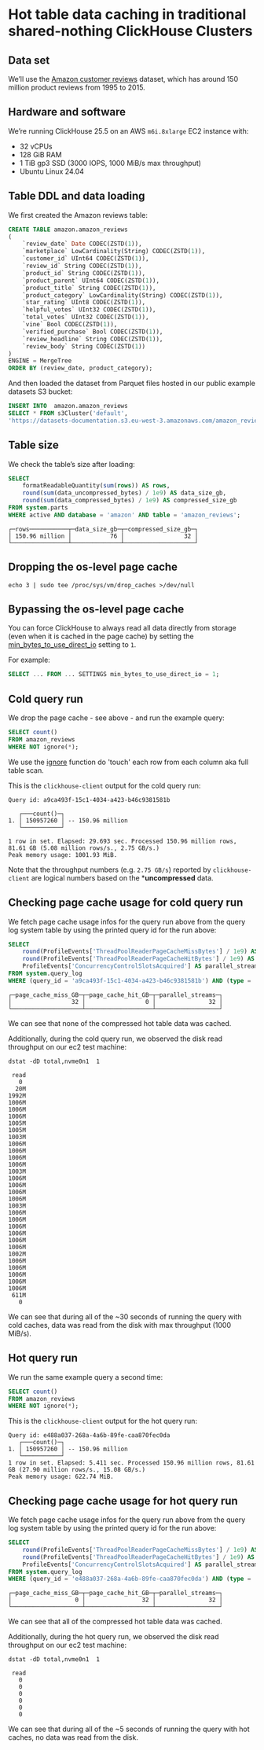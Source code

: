 # Hot table data caching in traditional shared-nothing ClickHouse Clusters


## Data set

We’ll use the [Amazon customer reviews](https://clickhouse.com/docs/getting-started/example-datasets/amazon-reviews) dataset, which has around 150 million product reviews from 1995 to 2015.


## Hardware and software

We’re running ClickHouse 25.5 on an AWS `m6i.8xlarge` EC2 instance with:
- 32 vCPUs
- 128 GiB RAM
- 1 TiB gp3 SSD (3000 IOPS, 1000 MiB/s max throughput) 
- Ubuntu Linux 24.04

## Table DDL and data loading

We first created the Amazon reviews table:

```sql
CREATE TABLE amazon.amazon_reviews
(
    `review_date` Date CODEC(ZSTD(1)),
    `marketplace` LowCardinality(String) CODEC(ZSTD(1)),
    `customer_id` UInt64 CODEC(ZSTD(1)),
    `review_id` String CODEC(ZSTD(1)),
    `product_id` String CODEC(ZSTD(1)),
    `product_parent` UInt64 CODEC(ZSTD(1)),
    `product_title` String CODEC(ZSTD(1)),
    `product_category` LowCardinality(String) CODEC(ZSTD(1)),
    `star_rating` UInt8 CODEC(ZSTD(1)),
    `helpful_votes` UInt32 CODEC(ZSTD(1)),
    `total_votes` UInt32 CODEC(ZSTD(1)),
    `vine` Bool CODEC(ZSTD(1)),
    `verified_purchase` Bool CODEC(ZSTD(1)),
    `review_headline` String CODEC(ZSTD(1)),
    `review_body` String CODEC(ZSTD(1))
)
ENGINE = MergeTree
ORDER BY (review_date, product_category);
```

And then loaded the dataset from Parquet files hosted in our public example datasets S3 bucket:

```sql
INSERT INTO  amazon.amazon_reviews
SELECT * FROM s3Cluster('default',
'https://datasets-documentation.s3.eu-west-3.amazonaws.com/amazon_reviews/amazon_reviews_*.snappy.parquet');

```

## Table size

We check the table’s size after loading:
```sql
SELECT
    formatReadableQuantity(sum(rows)) AS rows,
    round(sum(data_uncompressed_bytes) / 1e9) AS data_size_gb,
    round(sum(data_compressed_bytes) / 1e9) AS compressed_size_gb
FROM system.parts
WHERE active AND database = 'amazon' AND table = 'amazon_reviews';
```

```text
┌─rows───────────┬─data_size_gb─┬─compressed_size_gb─┐
│ 150.96 million │           76 │                 32 │
└────────────────┴──────────────┴────────────────────┘
```

## Dropping the os-level page cache
```
echo 3 | sudo tee /proc/sys/vm/drop_caches >/dev/null
```

## Bypassing the os-level page cache
You can force ClickHouse to always read all data directly from storage (even when it is cached in the page cache) by setting the [min_bytes_to_use_direct_io](https://clickhouse.com/docs/operations/settings/settings#min_bytes_to_use_direct_io) setting to `1`.

For example:
```sql
SELECT ... FROM ... SETTINGS min_bytes_to_use_direct_io = 1;
```




## Cold query run
We drop the page cache - see above - and run the example query:
```sql
SELECT count()
FROM amazon_reviews
WHERE NOT ignore(*);
```

We use the [ignore](https://clickhouse.com/docs/sql-reference/functions/other-functions#ignore) function do 'touch' each row from each column aka full table scan.

This is the `clickhouse-client` output for the cold query run:
```text
Query id: a9ca493f-15c1-4034-a423-b46c9381581b

   ┌───count()─┐
1. │ 150957260 │ -- 150.96 million
   └───────────┘

1 row in set. Elapsed: 29.693 sec. Processed 150.96 million rows, 81.61 GB (5.08 million rows/s., 2.75 GB/s.)
Peak memory usage: 1001.93 MiB.
```

Note that the throughput numbers (e.g. `2.75 GB/s`) reported by `clickhouse-client` are logical numbers based on the ***uncompressed** data.

## Checking page cache usage for cold query run
We fetch page cache usage infos for the query run above from the query log system table by using the printed query id for the run above:

```sql
SELECT
    round(ProfileEvents['ThreadPoolReaderPageCacheMissBytes'] / 1e9) AS page_cache_miss_GB,
    round(ProfileEvents['ThreadPoolReaderPageCacheHitBytes'] / 1e9) AS page_cache_hit_GB,
    ProfileEvents['ConcurrencyControlSlotsAcquired'] AS parallel_streams
FROM system.query_log
WHERE (query_id = 'a9ca493f-15c1-4034-a423-b46c9381581b') AND (type = 'QueryFinish');
```

```text
┌─page_cache_miss_GB─┬─page_cache_hit_GB─┬─parallel_streams─┐
│                 32 │                 0 │               32 │
└────────────────────┴───────────────────┴──────────────────┘
```

We can see that none of the compressed hot table data was cached.

Additionally, during the cold query run, we observed the disk read throughput on our ec2 test machine:

```text
dstat -dD total,nvme0n1  1

 read
   0 
  20M
1992M
1006M
1006M
1006M
1005M
1005M
1003M
1006M
1006M
1006M
1006M
1003M
1006M
1006M
1006M
1006M
1003M
1006M
1006M
1006M
1006M
1006M
1006M
1002M
1006M
1006M
1006M
1006M
1006M
 611M
   0 
```

We can see that during all of the ~30 seconds of running the query with cold caches, data was read from the disk with max throughput (1000 MiB/s).



## Hot query run
We run the same example query a second time:
```sql
SELECT count()
FROM amazon_reviews
WHERE NOT ignore(*);
```


This is the `clickhouse-client` output for the hot query run:
```text
Query id: e488a037-268a-4a6b-89fe-caa870fec0da
   ┌───count()─┐
1. │ 150957260 │ -- 150.96 million
   └───────────┘
1 row in set. Elapsed: 5.411 sec. Processed 150.96 million rows, 81.61 GB (27.90 million rows/s., 15.08 GB/s.)
Peak memory usage: 622.74 MiB.
```


## Checking page cache usage for hot query run
We fetch page cache usage infos for the query run above from the query log system table by using the printed query id for the run above:

```sql
SELECT
    round(ProfileEvents['ThreadPoolReaderPageCacheMissBytes'] / 1e9) AS page_cache_miss_GB,
    round(ProfileEvents['ThreadPoolReaderPageCacheHitBytes'] / 1e9) AS page_cache_hit_GB,
    ProfileEvents['ConcurrencyControlSlotsAcquired'] AS parallel_streams
FROM system.query_log
WHERE (query_id = 'e488a037-268a-4a6b-89fe-caa870fec0da') AND (type = 'QueryFinish');
```

```text
┌─page_cache_miss_GB─┬─page_cache_hit_GB─┬─parallel_streams─┐
│                  0 │                32 │               32 │
└────────────────────┴───────────────────┴──────────────────┘
```

We can see that all of the compressed hot table data was cached.

Additionally, during the hot query run, we observed the disk read throughput on our ec2 test machine:

```text
dstat -dD total,nvme0n1  1

 read
   0 
   0 
   0 
   0 
   0 
   0 
```

We can see that during all of the ~5 seconds of running the query with hot caches, no data was read from the disk.